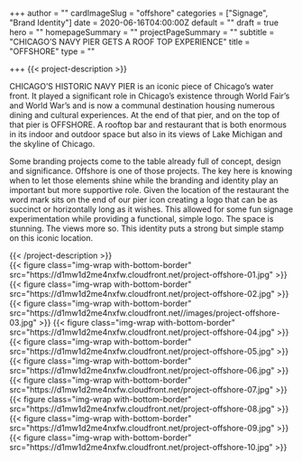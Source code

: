 +++
author = ""
cardImageSlug = "offshore"
categories = ["Signage", "Brand Identity"]
date = 2020-06-16T04:00:00Z
default = ""
draft = true
hero = ""
homepageSummary = ""
projectPageSummary = ""
subtitle = "CHICAGO’S NAVY PIER GETS A ROOF TOP EXPERIENCE"
title = "OFFSHORE"
type = ""

+++
{{< project-description >}}
<p>CHICAGO’S HISTORIC NAVY PIER is an iconic piece of Chicago’s water front. It played a significant role in Chicago’s existence through World Fair’s and World War’s and is now a communal destination housing numerous dining and cultural experiences. At the end of that pier, and on the top of that pier is OFFSHORE. A rooftop bar and restaurant that is both enormous in its indoor and outdoor space but also in its views of Lake Michigan and the skyline of Chicago.</p>
<p>Some branding projects come to the table already full of concept, design and significance. Offshore is one of those projects. The key here is knowing when to let those elements shine while the branding and identity play an important but more supportive role. Given the location of the restaurant the word mark sits on the end of our pier icon creating a logo that can be as succinct or horizontally long as it wishes. This allowed for some fun signage experimentation while providing a functional, simple logo. The space is stunning. The views more so. This identity puts a strong but simple stamp on this iconic location.</p>
{{< /project-description >}}

<div class="project-item">
{{< figure class="img-wrap with-bottom-border" src="https://d1mw1d2me4nxfw.cloudfront.net/project-offshore-01.jpg" >}}
{{< figure class="img-wrap with-bottom-border" src="https://d1mw1d2me4nxfw.cloudfront.net/project-offshore-02.jpg" >}}
{{< figure class="img-wrap with-bottom-border" src="https://d1mw1d2me4nxfw.cloudfront.net//images/project-offshore-03.jpg" >}}
{{< figure class="img-wrap with-bottom-border" src="https://d1mw1d2me4nxfw.cloudfront.net/project-offshore-04.jpg" >}}
{{< figure class="img-wrap with-bottom-border" src="https://d1mw1d2me4nxfw.cloudfront.net/project-offshore-05.jpg" >}}
{{< figure class="img-wrap with-bottom-border" src="https://d1mw1d2me4nxfw.cloudfront.net/project-offshore-06.jpg" >}}
{{< figure class="img-wrap with-bottom-border" src="https://d1mw1d2me4nxfw.cloudfront.net/project-offshore-07.jpg" >}}
{{< figure class="img-wrap with-bottom-border" src="https://d1mw1d2me4nxfw.cloudfront.net/project-offshore-08.jpg" >}}
{{< figure class="img-wrap with-bottom-border" src="https://d1mw1d2me4nxfw.cloudfront.net/project-offshore-09.jpg" >}}
{{< figure class="img-wrap with-bottom-border" src="https://d1mw1d2me4nxfw.cloudfront.net/project-offshore-10.jpg" >}}
</div>
